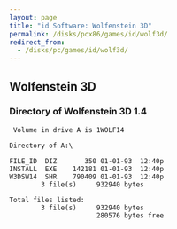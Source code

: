 ```yaml
---
layout: page
title: "id Software: Wolfenstein 3D"
permalink: /disks/pcx86/games/id/wolf3d/
redirect_from:
  - /disks/pc/games/id/wolf3d/
---
```


Wolfenstein 3D
---

### Directory of Wolfenstein 3D 1.4

	 Volume in drive A is 1WOLF14    

	Directory of A:\

	FILE_ID  DIZ       350 01-01-93  12:40p
	INSTALL  EXE    142181 01-01-93  12:40p
	W3DSW14  SHR    790409 01-01-93  12:40p
	        3 file(s)     932940 bytes

	Total files listed:
	        3 file(s)     932940 bytes
	                      280576 bytes free
